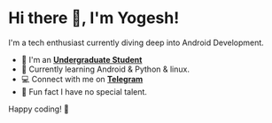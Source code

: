 # Hi there 👋, I'm Yogesh!

I'm a tech enthusiast currently diving deep into Android Development.  
- :office: I'm an **[Undergraduate Student](https://cmrcet.ac.in/)**
-  🌱 Currently learning Android & Python & linux.
-  :computer: Connect with me on **[Telegram](https://t.me/JoseoPablo)**
-  👀 Fun fact I have no special talent.

Happy coding! 🚀
